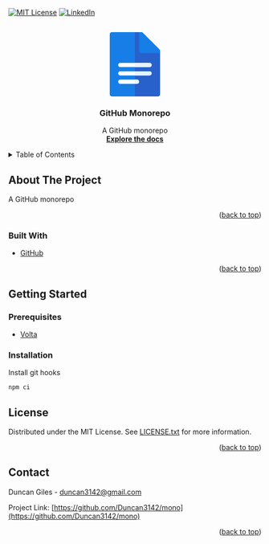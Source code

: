 <div id="top"></div>
<!--
*** Thanks for checking out the Best-README-Template. If you have a suggestion
*** that would make this better, please fork the repo and create a pull request
*** or simply open an issue with the tag "enhancement".
*** Don't forget to give the project a star!
*** Thanks again! Now go create something AMAZING! :D
-->

<!-- PROJECT SHIELDS -->
<!--
*** I'm using markdown "reference style" links for readability.
*** Reference links are enclosed in brackets [ ] instead of parentheses ( ).
*** See the bottom of this document for the declaration of the reference variables
*** for contributors-url, forks-url, etc. This is an optional, concise syntax you may use.
*** https://www.markdownguide.org/basic-syntax/#reference-style-links
-->

[![MIT License][license-shield]][license-url]
[![LinkedIn][linkedin-shield]][linkedin-url]

<!-- PROJECT LOGO -->
<br />
<div align="center">
	<a href="https://github.com/Duncan3142/mono">
		<svg viewBox="0 0 512 512" height="128">
			<path style="fill:#167EE6;" d="M439.652,512H72.348c-9.217,0-16.696-7.479-16.696-16.696V16.696C55.652,7.479,63.131,0,72.348,0
				h233.739c4.424,0,8.674,1.761,11.804,4.892l133.565,133.565c3.131,3.13,4.892,7.379,4.892,11.804v345.043
				C456.348,504.521,448.869,512,439.652,512z"/>
			<path style="fill:#2860CC;" d="M317.891,4.892C314.761,1.761,310.511,0,306.087,0H256v512h183.652
				c9.217,0,16.696-7.479,16.696-16.696V150.261c0-4.424-1.761-8.674-4.892-11.804L317.891,4.892z"/>
			<path style="fill:#167EE6;" d="M451.459,138.459L317.891,4.892C314.76,1.76,310.511,0,306.082,0h-16.691l0.001,150.261
				c0,9.22,7.475,16.696,16.696,16.696h150.26v-16.696C456.348,145.834,454.589,141.589,451.459,138.459z"/>
			<path style="fill:#FFFFFF;" d="M272.696,411.826H139.13c-9.217,0-16.696-7.479-16.696-16.696c0-9.217,7.479-16.696,16.696-16.696
				h133.565c9.217,0,16.696,7.479,16.696,16.696C289.391,404.348,281.913,411.826,272.696,411.826z"/>
			<path style="fill:#E6F3FF;" d="M272.696,378.435H256v33.391h16.696c9.217,0,16.696-7.479,16.696-16.696
				C289.391,385.913,281.913,378.435,272.696,378.435z"/>
			<path style="fill:#FFFFFF;" d="M372.87,345.043H139.13c-9.217,0-16.696-7.479-16.696-16.696c0-9.217,7.479-16.696,16.696-16.696
				H372.87c9.217,0,16.696,7.479,16.696,16.696C389.565,337.565,382.087,345.043,372.87,345.043z"/>
			<path style="fill:#E6F3FF;" d="M372.87,311.652H256v33.391h116.87c9.217,0,16.696-7.479,16.696-16.696
				C389.565,319.131,382.087,311.652,372.87,311.652z"/>
			<path style="fill:#FFFFFF;" d="M372.87,278.261H139.13c-9.217,0-16.696-7.479-16.696-16.696c0-9.217,7.479-16.696,16.696-16.696
				H372.87c9.217,0,16.696,7.479,16.696,16.696C389.565,270.782,382.087,278.261,372.87,278.261z"/>
			<path style="fill:#E6F3FF;" d="M372.87,244.87H256v33.391h116.87c9.217,0,16.696-7.479,16.696-16.696
				C389.565,252.348,382.087,244.87,372.87,244.87z"/>
		</svg>
	</a>

<h3 align="center">GitHub Monorepo</h3>

<p align="center">
	A GitHub monorepo
	<br />
	<a href="https://github.com/Duncan3142/mono"><strong>Explore the docs</strong></a>
</p>

</div>

<!-- TABLE OF CONTENTS -->
<details>
	<summary>Table of Contents</summary>
	<ol>
		<li>
			<a href="#about-the-project">About The Project</a>
			<ul>
				<li><a href="#built-with">Built With</a></li>
			</ul>
		</li>
		<li>
			<a href="#getting-started">Getting Started</a>
			<ul>
				<li><a href="#prerequisites">Prerequisites</a></li>
				<li><a href="#installation">Installation</a></li>
			</ul>
		</li>
		<li><a href="#license">License</a></li>
		<li><a href="#contact">Contact</a></li>

  </ol>

</details>

<!-- ABOUT THE PROJECT -->

## About The Project

A GitHub monorepo

<p align="right">(<a href="#top">back to top</a>)</p>

### Built With

- [GitHub](https://github.com/)

<p align="right">(<a href="#top">back to top</a>)</p>

<!-- GETTING STARTED -->

## Getting Started

### Prerequisites

- [Volta](https://volta.sh/)

### Installation

Install git hooks

```sh
npm ci
```

<!-- LICENSE -->

## License

Distributed under the MIT License. See [LICENSE.txt](./LICENSE.txt) for more information.

<p align="right">(<a href="#top">back to top</a>)</p>

<!-- CONTACT -->

## Contact

Duncan Giles - duncan3142@gmail.com

Project Link: [https://github.com/Duncan3142/mono](https://github.com/Duncan3142/mono)

<p align="right">(<a href="#top">back to top</a>)</p>

<!-- MARKDOWN LINKS & IMAGES -->
<!-- https://www.markdownguide.org/basic-syntax/#reference-style-links -->

[license-shield]: https://img.shields.io/github/license/Duncan3142/mono.svg?style=for-the-badge
[license-url]: ./LICENSE.txt
[linkedin-shield]: https://img.shields.io/badge/-LinkedIn-black.svg?style=for-the-badge&logo=linkedin&colorB=555
[linkedin-url]: https://linkedin.com/in/duncan3142
